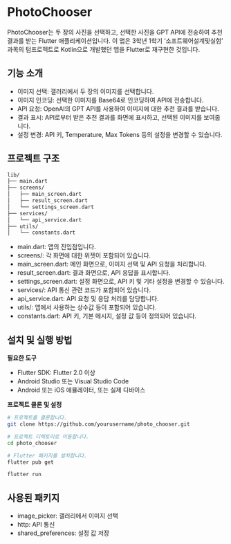 # PhotoChooser

PhotoChooser는 두 장의 사진을 선택하고, 선택한 사진을 GPT API에 전송하여 추천 결과를 받는 Flutter 애플리케이션입니다. 이 앱은 3학년 1학기 ‘소프트웨어설계및실험’ 과목의 텀프로젝트로 Kotlin으로 개발했던 앱을 Flutter로 재구현한 것입니다.

## 기능 소개

-	이미지 선택: 갤러리에서 두 장의 이미지를 선택합니다.
-	이미지 인코딩: 선택한 이미지를 Base64로 인코딩하여 API에 전송합니다.
-	API 요청: OpenAI의 GPT API를 사용하여 이미지에 대한 추천 결과를 받습니다.
-	결과 표시: API로부터 받은 추천 결과를 화면에 표시하고, 선택된 이미지를 보여줍니다.
-	설정 변경: API 키, Temperature, Max Tokens 등의 설정을 변경할 수 있습니다.

## 프로젝트 구조
~~~bash
lib/
├── main.dart
├── screens/
│   ├── main_screen.dart
│   ├── result_screen.dart
│   └── settings_screen.dart
├── services/
│   └── api_service.dart
├── utils/
│   └── constants.dart
~~~

-	main.dart: 앱의 진입점입니다.
-	screens/: 각 화면에 대한 위젯이 포함되어 있습니다.
-	main_screen.dart: 메인 화면으로, 이미지 선택 및 API 요청을 처리합니다.
-	result_screen.dart: 결과 화면으로, API 응답을 표시합니다.
-	settings_screen.dart: 설정 화면으로, API 키 및 기타 설정을 변경할 수 있습니다.
-	services/: API 통신 관련 코드가 포함되어 있습니다.
-	api_service.dart: API 요청 및 응답 처리를 담당합니다.
-	utils/: 앱에서 사용하는 상수값 등이 포함되어 있습니다.
-	constants.dart: API 키, 기본 메시지, 설정 값 등이 정의되어 있습니다.


## 설치 및 실행 방법

**필요한 도구**

-	Flutter SDK: Flutter 2.0 이상
-	Android Studio 또는 Visual Studio Code
-	Android 또는 iOS 에뮬레이터, 또는 실제 디바이스

**프로젝트 클론 및 설정**


~~~bash
# 프로젝트를 클론합니다.
git clone https://github.com/yourusername/photo_chooser.git

# 프로젝트 디렉토리로 이동합니다.
cd photo_chooser

# Flutter 패키지를 설치합니다.
flutter pub get

flutter run
~~~

## 사용된 패키지

-	image_picker: 갤러리에서 이미지 선택
-	http: API 통신
-	shared_preferences: 설정 값 저장
